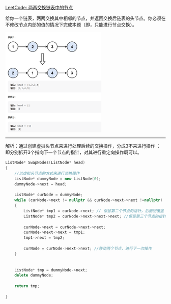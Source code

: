 [LeetCode: 两两交换链表中的节点](https://leetcode.cn/problems/swap-nodes-in-pairs/description/)

给你一个链表，两两交换其中相邻的节点，并返回交换后链表的头节点。你必须在不修改节点内部的值的情况下完成本题（即，只能进行节点交换）。

<img src="./Images/img01.png" width=60%>

---
解析：通过创建虚拟头节点来进行处理后续的交换操作，分成3不来进行操作 ：
即分别拆开3个指向下一个节点的指针，对其进行重定向操作既可以。

```cpp
ListNode* SwapNodes(ListNode* head)
{
    //以虚拟头节点的方式来进行交换操作
    ListNode* dummyNode = new ListNode(0);
    dummyNode->next = head;

    ListNode* curNode = dummyNode;
    while (curNode->next != nullptr && curNode->next->next !=nullptr)
    {
        ListNode* tmp1 = curNode->next; // 保留第二个节点的指针，后面回覆盖
        ListNode* tmp2 = curNode->next->next->next; //保留第三个节点的指针

        curNode->next = curNode->next->next;
        curNode->next->next = tmp1;
        tmp1->next = tmp2;

        curNode = curNode->next->next; //移动两个节点，进行下一次操作
    }


    ListNode* tmp = dummyNode->next;
    delete dummyNode;

    return tmp;

}

```


